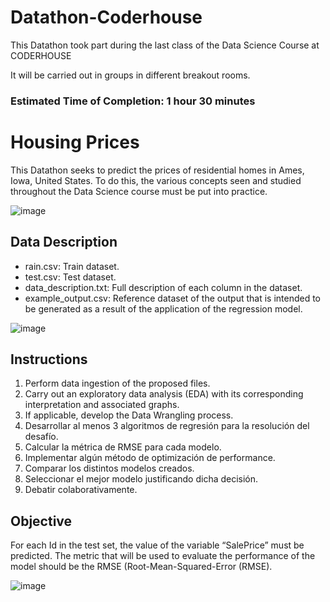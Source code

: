 # Datathon-Coderhouse
This Datathon took part during the last class of the Data Science Course at CODERHOUSE

It will be carried out in groups in different breakout rooms. 

### Estimated Time of Completion: **1 hour 30 minutes** 

# Housing Prices
This Datathon seeks to predict the prices of residential homes in Ames, Iowa, United States. To do this, the various concepts seen and studied throughout the Data Science course must be put into practice.

![image](https://user-images.githubusercontent.com/86995479/156483770-d1608c5c-cc78-46eb-900d-fb4eee39930a.png)

## Data Description
- rain.csv: Train dataset.
- test.csv: Test dataset.
- data_description.txt: Full description of each column in the dataset.
- example_output.csv: Reference dataset of the output that is intended to be generated as a result of the application of the regression model.

![image](https://user-images.githubusercontent.com/86995479/156483917-76ce7cf9-2abc-49b4-b53f-7a203963925d.png)

## Instructions
1. Perform data ingestion of the proposed files.
2. Carry out an exploratory data analysis (EDA) with its corresponding interpretation and associated graphs.
3. If applicable, develop the Data Wrangling process.
4. Desarrollar al menos 3 algoritmos de regresión para la resolución del desafío.
5. Calcular la métrica de RMSE para cada modelo.
6. Implementar algún método de optimización de performance.
7. Comparar los distintos modelos creados.
8. Seleccionar el mejor modelo justificando dicha decisión.
9. Debatir colaborativamente.

## Objective
For each Id in the test set, the value of the variable “SalePrice” must be predicted. The metric that will be used to evaluate the performance of the model should be the RMSE (Root-Mean-Squared-Error (RMSE).

![image](https://user-images.githubusercontent.com/86995479/156483842-9d987af6-ba07-4260-ae1e-7b8fff6e8ea8.png)



